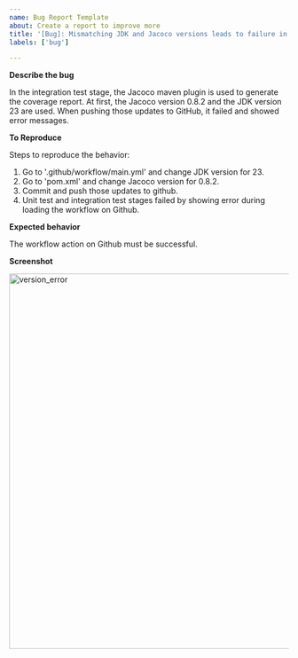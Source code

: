 ```yaml
---
name: Bug Report Template
about: Create a report to improve more
title: '[Bug]: Mismatching JDK and Jacoco versions leads to failure in GitHub workflow action'
labels: ['bug']

---
```


**Describe the bug**

In the integration test stage, the Jacoco maven plugin is used to generate the coverage report. At first, the Jacoco version 0.8.2 and the JDK version 23 are used. When pushing those updates to GitHub, it failed and showed error messages.


**To Reproduce**

Steps to reproduce the behavior:
1. Go to '.github/workflow/main.yml' and change JDK version for 23.
2. Go to 'pom.xml' and change Jacoco version for 0.8.2.
3. Commit and push those updates to github.
4. Unit test and integration test stages failed by showing error during loading the workflow on Github.


**Expected behavior**

The workflow action on Github must be successful.


**Screenshot**

<img width="677" alt="version_error" src="https://github.com/user-attachments/assets/95fad689-fd56-4e0d-b4cf-802cf2438c67">

